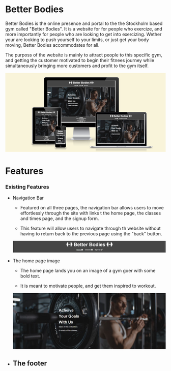 # Better Bodies

Better Bodies is the online presence and portal to the the Stockholm based gym called "Better Bodies". It is a website for for people who exercize, and more importantly for people who are looking to get into exercizing. Wether your are looking to push yourself to your limits, or just get your body moving, Better Bodies accommodates for all.

The purposs of the website is mainly to attract people to this specific gym, and getting the customer motivated to begin their fitnees journey while simultaneously bringing more customers and profit to the gym itself.

![A mockup picture of the front page dispayed on different devices](assets/images/mockup.png)

# Features

### Existing Features

- Navigation Bar

  - Featured on all three pages, the navigation bar allows users to move effortlessly through the site with links t the home page, the classes and times page, and the signup form.

  - This feature will allow users to navigate through th website without having to return back to the previous page using the "back" button.

  ![Picture of navigation bar with internal links](assets/images/nav-bar.png)

- The home page image

  - The home page lands you on an image of a gym goer with some bold text.

  - It is meant to motivate people, and get them inspired to workout.

  ![Picture of home page, showing a man exercixzing and some inspirational text](assets/images/home-page-image.png)

- The footer
  -

